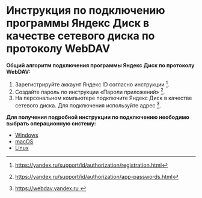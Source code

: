 # Инструкция по подключению программы Яндекс Диск в качестве сетевого диска по протоколу WebDAV

__Общий алгоритм подключения программы Яндекс Диск по протоколу WebDAV:__

1. Зарегистрируйте аккаунт Яндекс ID согласно инструкции [^1]. 
2. Создайте пароль по инструкции «Пароли приложений» [^2]. 
3. На персональном компьютере подключите Яндекс Диск в качестве сетевого диска. Для подключения используйте адрес [^3].  


__Для получения подробной инструкции по подключению неободимо выбрать операционную систему:__

- [Windows](task01/Windows-Info.md)
- [macOS](https://yandex.ru/support/disk-desktop-macos/index.html)
- [Linux](https://yandex.ru/support/disk-desktop-linux/index.html)

[^1]: https://yandex.ru/support/id/authorization/registration.html
[^2]: https://yandex.ru/support/id/authorization/app-passwords.html
[^3]: https://webdav.yandex.ru 